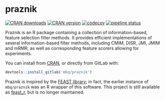 # praznik 

[![CRAN downloads](https://cranlogs.r-pkg.org/badges/praznik)](https://cran.rstudio.com/web/packages/praznik/index.html)
[![CRAN version](https://www.r-pkg.org/badges/version/praznik?color=green)](https://cran.r-project.org/package=praznik)
[![codecov](https://codecov.io/gl/mbq/praznik/branch/master/graph/badge.svg)](https://codecov.io/gl/mbq/praznik)
[![pipeline status](https://gitlab.com/mbq/praznik/badges/master/pipeline.svg)](https://gitlab.com/mbq/praznik/commits/master)

Praznik is an R package containing a collection of information-based, feature selection filter methods.
It provides efficient implementations of several information-based filter methods, including CMIM, DISR, JMI, JMIM and mRMR, as well as corresponding feature scorers allowing for experiments.

You can install from [CRAN](https://cran.r-project.org/package=praznik), or directly from GitLab with:

```r
devtools::install_gitlab('mbq/praznik')
```

Praznik is inspired by the [FEAST library](https://github.com/Craigacp/FEAST); in fact, the earlier instance of `mbq/praznik` was an R wrapper of this software. 
This project is still available as [feast_r](https://github.com/mbq/feast_r), but is no longer maintained.

